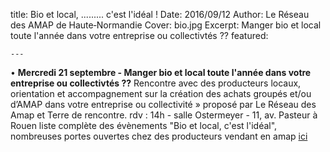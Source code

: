 title: Bio et local, ......... c'est l'idéal !
    Date: 2016/09/12
    Author: Le Réseau des AMAP de Haute&#x2011;Normandie
    Cover: bio.jpg
    Excerpt: Manger bio et local toute l'année dans votre entreprise ou collectivtés ??
    featured:
    

    ---
   
•	**Mercredi 21 septembre - Manger bio et local toute l'année dans votre entreprise ou collectivtés ??**
Rencontre avec des producteurs locaux, orientation et accompagnement sur la création des achats groupés et/ou d’AMAP dans votre entreprise ou collectivité »
proposé par Le Réseau des Amap et Terre de rencontre. rdv : 14h - salle Ostermeyer - 11, av. Pasteur à Rouen
liste complète des évènements "Bio et local, c'est l'idéal", nombreuses portes ouvertes chez des producteurs vendant en amap [ici](http://www.bio-normandie.org/wp-content/uploads/2015/09/PROGRAMME-NORMANDIE-BEL-MAIL.pdf)

